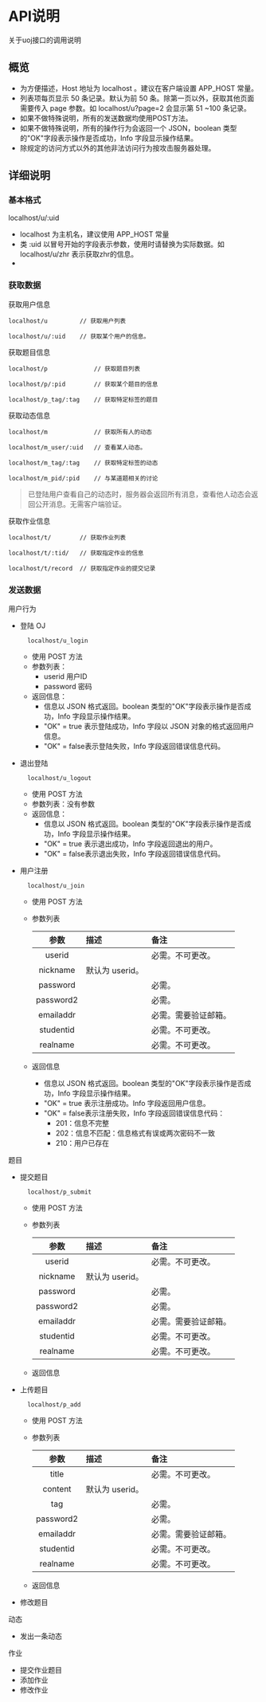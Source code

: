 # API说明

关于uoj接口的调用说明

## 概览

- 为方便描述，Host 地址为 localhost 。建议在客户端设置 APP_HOST 常量。
- 列表项每页显示 50 条记录。默认为前 50 条。除第一页以外，获取其他页面需要传入 page 参数。如 localhost/u?page=2 会显示第 51 ~100 条记录。
- 如果不做特殊说明，所有的发送数据均使用POST方法。
- 如果不做特殊说明，所有的操作行为会返回一个 JSON，boolean 类型的"OK"字段表示操作是否成功，Info 字段显示操作结果。
- 除规定的访问方式以外的其他非法访问行为按攻击服务器处理。

## 详细说明

### 基本格式

localhost/u/:uid

- localhost 为主机名，建议使用 APP_HOST 常量
- 类 :uid 以冒号开始的字段表示参数，使用时请替换为实际数据。如 localhost/u/zhr 表示获取zhr的信息。
- 

### 获取数据

获取用户信息

```
localhost/u 		// 获取用户列表

localhost/u/:uid 	// 获取某个用户的信息。
````

获取题目信息

```
localhost/p 			// 获取题目列表

localhost/p/:pid		// 获取某个题目的信息

localhost/p_tag/:tag	// 获取特定标签的题目
```

获取动态信息

```
localhost/m 			// 获取所有人的动态

localhost/m_user/:uid	// 查看某人动态。

localhost/m_tag/:tag	// 获取特定标签的动态

localhost/m_pid/:pid	// 与某道题相关的讨论
```

>已登陆用户查看自己的动态时，服务器会返回所有消息，查看他人动态会返回公开消息。无需客户端验证。

获取作业信息

```
localhost/t/ 		// 获取作业列表

localhost/t/:tid/	// 获取指定作业的信息

localhost/t/record	// 获取指定作业的提交记录
```

### 发送数据

用户行为

- 登陆 OJ

		localhost/u_login

	- 使用 POST 方法
	- 参数列表： 
		- userid 	用户ID
		- password 	密码
	- 返回信息：
		- 信息以 JSON 格式返回。boolean 类型的"OK"字段表示操作是否成功，Info 字段显示操作结果。
		- "OK" = true 表示登陆成功，Info 字段以 JSON 对象的格式返回用户信息。
		- "OK" = false表示登陆失败，Info 字段返回错误信息代码。

- 退出登陆

		localhost/u_logout

	- 使用 POST 方法
	- 参数列表：没有参数
	- 返回信息：
		- 信息以 JSON 格式返回。boolean 类型的"OK"字段表示操作是否成功，Info 字段显示操作结果。
		- "OK" = true 表示退出成功，Info 字段返回退出的用户。
		- "OK" = false表示退出失败，Info 字段返回错误信息代码。

- 用户注册

		localhost/u_join

	- 使用 POST 方法
	- 参数列表

		| 参数| 描述 | 备注 |  
		|:-----:|:------|:-----|
		| userid	|  | 必需。不可更改。|
		| nickname  |  默认为 userid。 ||
		| password  |    | 必需。|
		| password2 |    | 必需。|
		| emailaddr |   | 必需。需要验证邮箱。|
		| studentid |    | 必需。不可更改。|
		| realname  |    | 必需。不可更改。|

	- 返回信息
		- 信息以 JSON 格式返回。boolean 类型的"OK"字段表示操作是否成功，Info 字段显示操作结果。
		- "OK" = true 表示注册成功。Info 字段返回用户信息。
		- "OK" = false表示注册失败，Info 字段返回错误信息代码：
			- 201：信息不完整
			- 202：信息不匹配：信息格式有误或两次密码不一致
			- 210：用户已存在

题目

- 提交题目

		localhost/p_submit

	- 使用 POST 方法
	- 参数列表

		| 参数| 描述 | 备注 |  
		|:-----:|:------|:-----|
		| userid	|  | 必需。不可更改。|
		| nickname  |  默认为 userid。 ||
		| password  |    | 必需。|
		| password2 |    | 必需。|
		| emailaddr |   | 必需。需要验证邮箱。|
		| studentid |    | 必需。不可更改。|
		| realname  |    | 必需。不可更改。|

	- 返回信息

- 上传题目

		localhost/p_add

	- 使用 POST 方法
	- 参数列表

		| 参数| 描述 | 备注 |  
		|:-----:|:------|:-----|
		| title	|  | 必需。不可更改。|
		| content  |  默认为 userid。 ||
		| tag  |    | 必需。|
		| password2 |    | 必需。|
		| emailaddr |   | 必需。需要验证邮箱。|
		| studentid |    | 必需。不可更改。|
		| realname  |    | 必需。不可更改。|

	- 返回信息

- 修改题目

动态

- 发出一条动态

作业

- 提交作业题目
- 添加作业
- 修改作业
